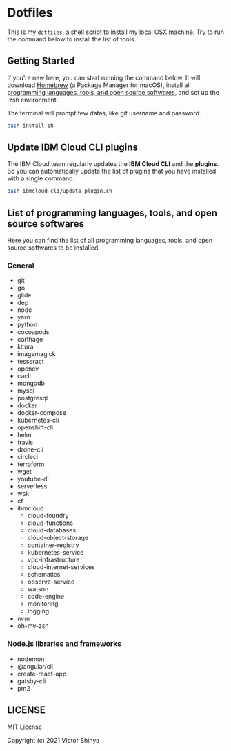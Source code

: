# Dotfiles

This is my `dotfiles`, a shell script to install my local OSX machine. Try to run the command below to install the list of tools.

## Getting Started

If you're new here, you can start running the command below. It will download [Homebrew](https://brew.sh) (a Package Manager for macOS), install all [programming languages, tools, and open source softwares](#List-of-programming-languages-tools-and-open-source-softwares), and set up the .zsh environment.

The terminal will prompt few datas, like git username and password.

```sh
bash install.sh
```

## Update IBM Cloud CLI plugins

The IBM Cloud team regularly updates the **IBM Cloud CLI** and the **plugins**. So you can automatically update the list of plugins that you have installed with a single command.

```sh
bash ibmcloud_cli/update_plugin.sh
```

## List of programming languages, tools, and open source softwares

Here you can find the list of all programming languages, tools, and open source softwares to be installed.

### General

- git
- go
- glide
- dep
- node
- yarn
- python
- cocoapods
- carthage
- kitura
- imagemagick
- tesseract
- opencv
- cacli
- mongodb
- mysql
- postgresql
- docker
- docker-compose
- kubernetes-cli
- openshift-cli
- helm
- travis
- drone-cli
- circleci
- terraform
- wget
- youtube-dl
- serverless
- wsk
- cf
- ibmcloud
  - cloud-foundry
  - cloud-functions
  - cloud-databases
  - cloud-object-storage
  - container-registry
  - kubernetes-service
  - vpc-infrastructure
  - cloud-internet-services
  - schematics
  - observe-service
  - watson
  - code-engine
  - monitoring
  - logging
- nvm
- oh-my-zsh

### Node.js libraries and frameworks

- nodemon
- @angular/cli
- create-react-app
- gatsby-cli
- pm2

## LICENSE

MIT License

Copyright (c) 2021 Victor Shinya
